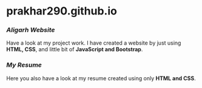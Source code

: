 # prakhar290.github.io

### ***Aligarh Website***

Have a look at my project work. I have created a website by just using **HTML, CSS**, and little bit of **JavaScript and Bootstrap**.

### ***My Resume***

Here you also have a look at my resume created using only **HTML and CSS**. 
